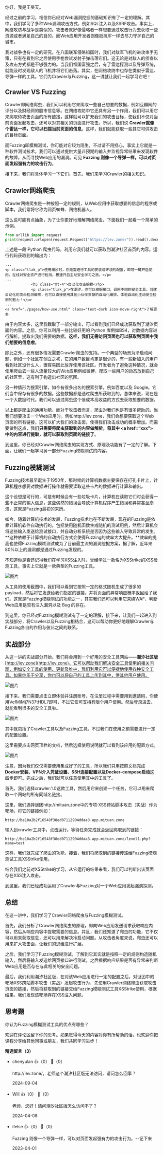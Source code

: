 你好，我是王昊天。

经过之前的学习，相信你已经对Web漏洞挖掘的基础知识有了一定的理解。其中，我们学习了多种Web漏洞攻击方式，例如SQL注入以及SSRF攻击。事实上，网络攻防与战争是类似的。攻击者就好像侵略者一样想要通过攻击行为去获取一些资源或者满足自己的目的，而Web应用开发者则像抵抗军一样去尽力守护自己的城市。

我对战争也有一定的研究，在八国联军侵略祖国时，我们对敌军飞机的进攻束手无策，只有在看到它之后使用手枪尝试发射子弹击落它们。这无论是对敌人的侦查以及攻击方式都是不够强力的。当我们祖国富强之后，有了雷达探测以及导弹系统，就能及时发现敌人的飞机并将它们击落。其实，在网络攻防中也存在类似于雷达、导弹一样的工具，它们为Crawler与Fuzzing，这一讲就让我们一起学习它吧！

## Crawler VS Fuzzing

Crawler即网络爬虫，我们可以利用它来爬取一些自己想要的数据，例如豆瓣网的评分以及财经网的股市信息等。在网络攻防中它还具有另一个作用，我们可以用它来爬取待攻击页面的所有链接，这样就可以扩充我们的攻击目标，使我们不仅对当前页面发起攻击，还可以对其相关的页面进行攻击。所以，我们说 **Crawler就像个雷达一样，它可以扫描当前页面的信息**。这样，我们就能获取一些其它可供攻击的目标页面。

而Fuzzing即模糊测试，你可能对它较为陌生，不过请不用担心，事实上它就是一种软件测试技术，我们可以通过提供大量非预期的输入并监视异常结果来发现软件的故障，从而寻找Web应用的漏洞。可见 **Fuzzing 则像一个导弹一样，可以对页面发起强有力的攻击行为**。

接下来，我们将具体学习一下它们。首先，我们来学习Crawler的相关知识。

## Crawler网络爬虫

Crawler网络爬虫是一种按照一定的规则，从Web应用中获取想要的信息的程序或脚本，我们常将它称为网页蜘蛛、网络机器人。

这么说可能有点抽象，为了让你更好地理解网络爬虫，下面我们一起看一个简单的示例。

```python
from urllib import request
print(request.urlopen(request.Request("https://lev.zone/")).read().decode("utf-8"))
```

上述是一段 Python 爬虫代码，利用它我们就可以获取到潮汐社区首页的内容。运行代码获取到的输出为：

```plain
...
<p class="tlak_p">使用潮汐时，你无需进行工具的安装或环境的配置，即可一键开启使用，在线对安全资产进行检测，极速开启主动安全学习之旅。</p>
...
            <h5 class="mt-4">自动化攻击编排</h5>
            <p class="tlak_p">在潮汐，你可以根据接口，调用不同的安全工具，创建自动化的攻击检测编排，也可以直接使用其他小伙伴贡献的自动化编排，体验自动化主动安全检测的魅力！</p>
...
<a href="./pages/how-use.html" class="text-dark icon-move-right">了解更多
```

由于内容太多，这里我截取了一部分输出，可以看到我们已经成功获取到了潮汐页面的内容。之后，你可以利用一些比较好用的 Python 库例如BS4，对数据内容进行解析，提取出我们需要的数据。**这样，我们无需访问页面也可以获取到页面中我们想要的信息啦**。

除此之外，还有很多情况需要Crawler爬虫的支持。一个典型的场景为冷启动问题，例如一个社区在创立之初，它的用户数目肯定是很少的，有一些新加入的用户看到社区没什么人，很容易因此放弃使用该社区。开发者为了避免这种情况，就会使用爬虫去一些人流量较大的Web应用例如微博，爬取一些用户的动态放到自己的社区里，这有利于构造出社区的氛围。

另一种情形为搜索引擎，如今有很多出名的搜索引擎，例如百度以及 Google。它们当中保存有很多的数据，这些数据都是通过爬虫所获取到的。总体来说，现在是一个大数据时代，我们可以通过爬虫这个低成本高收益的方式去获取想要的数据。

以上都是爬虫的通用功能，而对于攻击者而言，爬虫对我们也是有很多帮助的。当我们想要攻击一个Web应用时，例如http://lev.zone，我们会想要获取这个Web页面的所有链接，这可以扩大我们的攻击面，使得我们攻击成功的概率增加。而需要做到这点，我们**只需要将爬虫获取到的内容做解析，将其中 &lt;a href=“xxx”&gt; 中的内容进行提取，就可以获取到页面的链接了**。

到这里，你已经对Crawler网络爬虫的实现方式、原理及功能有了一定的了解。下面，让我们一起学习另一部分Fuzzing模糊测试的内容。

## Fuzzing模糊测试

Fuzzing技术最早诞生于1950年，那时候的计算机数据主要保存在打孔卡片上，计算机程序想要对数据进行操作就需要读取这些卡片的数据进行计算和输出。

这个设想是可行的，可是有时候会有一些垃圾卡片，计算机在读取它们时会获得一些不正常的输入信息，这些偶然的错误会导致计算机程序产生错误和异常甚至崩溃，这就是Fuzzing最初的来历。

如今，随着计算机技术的发展，Fuzzing技术也在不断发展，现在的Fuzzing是依靠计算机软件自动执行的，包括使用随机函数生成随机的测试用例，然后计算机会将这些输入发送给测试接口，并自动分析系统是否因为这些输入导致异常的发生。**这种依赖于计算机的自动执行方式会使得Fuzzing的效率大大提升。**效率的提高也使得Fuzzing模糊测试成为了目前最主流的漏洞挖掘方案，据了解，近年来80%以上的漏洞都是通过Fuzzing发现的。

不知道你是否还记得我们在学习XSS注入时，曾经学过一款名为XSStrike的XSS检测工具，事实上它就是一款典型的Fuzzing工具。

![图片](https://static001.geekbang.org/resource/image/8a/64/8a63d2258f7ca226a2edcc51d3255f64.png?wh=1111x675)

从工具的使用截图中，我们可以看到它按照一定的格式随机生成了很多的payload，然后将它发送给我们指定的链接，并将页面的异常响应概率返回给了我们。这就是Fuzzing模糊测试的功能之一，其实我们还可以利用它来绕WAF、判断Web应用是否有注入漏洞以及 Bug 的存在。

到这里，你已经对Fuzzing模糊测试有了一定的理解，接下来，让我们一起进入到实战部分，将Crawler以及Fuzzing相结合，这可以帮助你更好地理解Crawler与Fuzzing各自的作用与彼此之间的联系。

## 实战部分

从这一讲的实战部分开始，我们将会用到一个好用的安全工具网站——**潮汐社区版**[http://lev.zone](http://lev.zone)。它可以帮助我们解决安全工具使用的相关问题，例如安全工具的使用、更新及维护，我们利用它可以便捷地使用各种安全工具。如果你乐于分享，你也可以将自己的工具上传到其中，供其他用户使用。

![图片](https://static001.geekbang.org/resource/image/94/c6/9415e75ecf0c4be95d82d264c13337c6.png?wh=1120x483)

接下来，我们需要点击立即体验并注册账号，在注册过程中需要用到邀请码，你使用VefMiMj7N37tHDL7即可，不过它仅可支持有限个用户使用。然后登录进去，就能看到很多的安全工具啦。

![图片](https://static001.geekbang.org/resource/image/40/6c/40c6991ddbe70eb71b48fb8cd2baa56c.png?wh=1163x606)

其中就包括了Crawler工具以及Fuzzing工具。不过我们在使用之前需要进行一定的配置设置。

这里需要点击网页顶栏的文档，然后选择使用说明就可以看到该应用的配置方式。

![图片](https://static001.geekbang.org/resource/image/31/3e/31f941661d7yyb5e41848fc4dd62383e.png?wh=1349x596)

注意，因为我们仅仅需要使用集成好了的工具，所以我们只用按照文档完成 **Docker安装、VPN介入凭证设置、SSH连接配置以及Docker-compose启动**这四步即可。完成之后，我们就可以任意使用其中的工具了。

首先，我们选择crawler:1.0这款工具，然后用它来创建一个任务，它可以用来爬取一个网站的所有同域名链接。

这里，我们选择谜团http://mituan.zone中的专项·XSS跨站脚本攻击（实战）作为靶场，将它的链接例如：

```plain
http://be10a2b2f16548f38ed07112904ddaa8.app.mituan.zone
```

输入到crawler工具中，点击运行，等待任务完成就会返回爬取到的链接：

```plain
http://be10a2b2f16548f38ed07112904ddaa8.app.mituan.zone/level1.php?name=test
```

这样，我们就完成了爬虫的功能，接着，我们将爬取到的链接传递给Fuzzing模糊测试工具XSStrike使用。

结合我们之前对XSStrike的学习，从它运行的结果来看，我们可以判断出该页面存在XSS注入攻击。

到这里，我们已经成功运用了Crawler与Fuzzing对一个Web应用发起漏洞探测。

## 总结

在这一讲中，我们学习了Crawler网络爬虫与Fuzzing模糊测试。

首先，我们分析了Crawler网络爬虫的原理，即向Web应用发送请求获取响应内容，然后从响应内容中提取需要的信息。并且，我们还知道了爬虫的功能，它不仅可以用来获取信息，还可以用来解决冷启动问题。从攻击者角度来说，爬虫还可以用来扩大攻击面，让我们的思维进行扩展。

之后，我们学习了Fuzzing模糊测试，了解到它其实就是按照一定的规则构造随机输入，然后将输入发送给网页接口进行测试，之后根据响应结果是否有异常来判断Web应用是否存在与此相关的安全问题。

最后，我们利用潮汐社区版，在对该Web应用进行一定的配置之后，对谜团中的靶场XSS跨站脚本攻击（实战）发起攻击行为，先使用Crawler网络爬虫获取攻击页面的链接，然后将获取到的链接交给Fuzzing模糊测试工具XSStrike使用，根据结果，我们发现该靶场存在XSS注入问题。

## 思考题

你认为Fuzzing模糊测试工具的优点有哪些？

欢迎在评论区留下你的思考。如果觉得今天的内容对你有所帮助的话，也欢迎你把课程分享给其他同事或朋友，我们共同学习进步！
<div><strong>精选留言（3）</strong></div><ul>
<li><span>chenyulan</span> 👍（0） 💬（0）<p>http:&#47;&#47;lev.zone&#47;，老师这个潮汐社区版无法访问，请问怎么回事？</p>2024-09-04</li><br/><li><span>Will</span> 👍（0） 💬（0）<p>老师，您好！请问潮汐社区版怎么访问不了？</p>2024-04-06</li><br/><li><span>ifelse</span> 👍（0） 💬（0）<p>Fuzzing 则像一个导弹一样，可以对页面发起强有力的攻击行为。--记下来</p>2023-04-01</li><br/>
</ul>